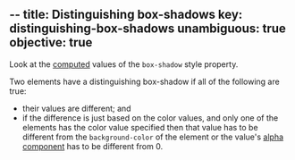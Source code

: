 --
title: Distinguishing box-shadows
key: distinguishing-box-shadows
unambiguous: true
objective: true
--

Look at the [computed](https://drafts.csswg.org/css-cascade/#computed-value) values of the `box-shadow` style property.

Two elements have a distinguishing box-shadow if all of the following are true:

- their values are different; and
- if the difference is just based on the color values, and only one of the elements has the color value specified then that value has to be different from the `background-color` of the element or the value's [alpha component](https://drafts.csswg.org/css-color/#alpha-channel) has to be different from 0.
